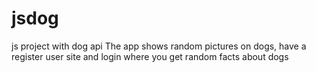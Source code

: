 # jsdog
js project with dog api
The app shows random pictures on dogs, have a register user site and login where you get random facts about dogs

